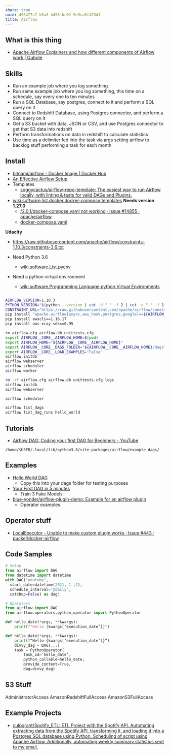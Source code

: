 ```yaml
---
share: true
uuid: 496477c7-b5a5-4498-bc02-9e9ca5f473d1
title: Airflow
---
```

## What is this thing

* [Apache Airflow Explainers and how different components of Airflow work | Qubole](https://www.qubole.com/tech-blog/apache-airflow-tutorial-dags-tasks-operators-sensors-hooks-xcom/)

## Skills

* Run an example job where you log something
* Run same example job where you log something, this time on a schedule, say every one to ten minutes
* Run a SQL Database, say postgres, connect to it and perform a SQL query on it
* Connect to Redshift Database, using Postgres connector, and perform a SQL query on it
* Get a S3 bucket with data, JSON or CSV, and use Postgres connector to get that S3 data into redshift
* Perform transformations on data in redshift to calculate statistics
* Use time as a delimiter fed into the task via args setting airflow to backlog stuff performing a task for each month

## Install

* [bitnami/airflow - Docker Image | Docker Hub](https://hub.docker.com/r/bitnami/airflow/) 
* [An Effective Airflow Setup](http://www.the-efficient-programmer.com/programming/an-effective-airflow-setup.html)
* Templates
  * [soggycactus/airflow-repo-template: The easiest way to run Airflow locally, with linting & tests for valid DAGs and Plugins.](https://github.com/soggycactus/airflow-repo-template)
* [wiki.software.list.docker.docker-compose.templates](/9131ee78-32f0-4a69-b211-25d36d75048e)
  **Needs version 1.27.0**
  * [/2.0.1/docker-compose.yaml not working · Issue #14855 · apache/airflow](https://github.com/apache/airflow/issues/14855)
  * [docker-compose.yaml](https://airflow.apache.org/docs/apache-airflow/stable/docker-compose.yaml)

**Udacity**

* https://raw.githubusercontent.com/apache/airflow/constraints-1.10.3/constraints-3.6.txt

* Need Python 3.6
  * [wiki.software.List.pyenv](/dentropydaemon-wiki/Software/List/pyenv)
* Need a python virtual environment
  * [wiki.software.Programming Language.python.Virtual Environments](/dentropydaemon-wiki/Software/List/Python)

``` bash

AIRFLOW_VERSION=1.10.3
PYTHON_VERSION="$(python --version | cut -d " " -f 2 | cut -d "." -f 1-2)"
CONSTRAINT_URL="https://raw.githubusercontent.com/apache/airflow/constraints-${AIRFLOW_VERSION}/constraints-${PYTHON_VERSION}.txt"
pip install "apache-airflow[async,aws_hook,postgres,google]==${AIRFLOW_VERSION}" --constraint "${CONSTRAINT_URL}"
pip install awscli==1.16.17
pip install aws-xray-sdk==0.95

rm airflow.cfg airflow.db unittests.cfg
export AIRFLOW__CORE__AIRFLOW_HOME=$(pwd)
export AIRFLOW_HOME="${AIRFLOW__CORE__AIRFLOW_HOME}"
export AIRFLOW__CORE__DAGS_FOLDER="${AIRFLOW__CORE__AIRFLOW_HOME}/dags"
export AIRFLOW__CORE__LOAD_EXAMPLES="False"
airflow initdb
airflow webserver
airflow scheduler
airflow worker

rm -rf airflow.cfg airflow.db unittests.cfg logs
airflow initdb
airflow webserver

airflow scheduler

airflow list_dags
airflow list_dag_runs hello_world
```

## Tutorials

* [Airflow DAG: Coding your first DAG for Beginners - YouTube](https://www.youtube.com/watch?v=IH1-0hwFZRQ)

`/home/$USER/.local/lib/python3.8/site-packages/airflow/example_dags/`

## Examples

* [Hello World DAG](https://gist.github.com/chandulal/d4562c6c9282c2b5a8e1ab338c2c0c49)
  * Copy this into your dags folder for testing purposes
* [Your First DAG in 5 minutes](https://www.notion.so/Your-First-DAG-in-5-minutes-5d15bb2c51b044ea9b8266b2ac07c1fe)
  * Train 3 Fake Models
* [blue-yonder/airflow-plugin-demo: Example for an airflow plugin](https://github.com/blue-yonder/airflow-plugin-demo)
  * Operator examples

## Operator stuff

* [LocalExecutor - Unable to make custom plugin works · Issue #443 · puckel/docker-airflow](https://github.com/puckel/docker-airflow/issues/443)

## Code Samples

``` python
# Setup
from airflow import DAG
from datetime import datetime
with DAG("youtube",
  start_date=datetime(2021, 1 ,1), 
  schedule_interval='@daily', 
  catchup=False) as dag:

# Operators
from airflow import DAG
from airflow.operators.python_operator import PythonOperator

def hello_date(*args, **kwargs):
    print(f"Hello {kwargs[‘execution_date’]}")

def hello_date(*args, **kwargs):
    print(f“Hello {kwargs[‘execution_date’]}”)
    divvy_dag = DAG(...)
    task = PythonOperator(
        task_id=’hello_date’,
        python_callable=hello_date,
        provide_context=True,
        dag=divvy_dag)
```

## S3 Stuff

AdministratorAccess
AmazonRedshiftFullAccess
AmazonS3FullAccess

## Example Projects

* [culpgrant/Spotify_ETL: ETL Project with the Spotify API. Automating extracting data from the Spotify API, transforming it, and loading it into a Postgres SQL database using Python. Scheduling of script using Apache Airflow. Additionally, automating weekly summary statistics sent to my email.](https://github.com/culpgrant/Spotify_ETL)